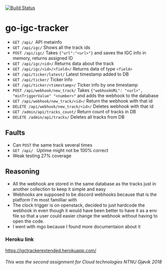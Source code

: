 [![Build Status](https://travis-ci.com/Bjornaahr/igc-tracker-extended.svg?branch=master)](https://travis-ci.com/Bjornaahr/igc-tracker-extended)

# go-igc-tracker

- ```GET /api/ ```API metainfo
- ```GET /api/igc/``` Shows all the track ids
- ```POST /api/igc/``` Takes ```{"url":"<url>"}``` and saves the IGC info in memory, returns assigned ID 
- ```GET /api/igc/<id>/``` Returns data about the track
- ```GET /api/igc/<id>/<field>/``` Returns data of type ```<field>```
- ```GET /api/ticker/latest/``` Latest timestamp added to DB
- ```GET /api/ticker/``` Ticker Info
- ```GET /api/ticker/<timestamp>/``` Ticker info by one timestamp
- ```POST /api/webhook/new_track/``` Takes ```{"webhookURL": "<url>", "minTriggerValue" "<number>"``` and adds the webhook to the database
- ```GET /api/webhook/new_track/<id>/``` Return the webhook with that id
- ```DELETE /api/webhook/new_track/<id>/``` Deletes webhook with that id
- ```GET /admin/api/tracks_count/``` Return count of tracks in DB
- ```DELETE /admin/api/tracks/``` Deletes all tracks from DB


## Faults
- Can ```POST``` the same track several times
- ```GET /api/ ``` Uptime might not be 100% correct
- Weak testing 27% coverage

## Reasoning
- All the webhook are stored in the same database as the tracks just in another collection to keep it simple and easy
- Webhooks are supposed to be discord webhooks because that is the platform I'm most familliar with
- The clock trigger is on openstack, decided to just hardcode the webhook in even though it would have been better to have it as a env file so that a user could easier change the webhook without having to open the code.
- I went with mgo because I found more documentaion about it

### Heroku link
https://igctrackerextended.herokuapp.com/

###### This was the second assignment for Cloud technologies NTNU Gjøvik 2018
